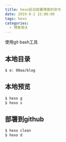 ```yaml
---
title: hexo启动部署博客的命令
date: 2019-8-2 15:00:00
tags: hexo
categories:
  - 博客相关
---
```


使用git bash工具

## 本地目录

``` bash
$ e: 00aa/blog
```

## 本地预览
``` bash
$ hexo g 
$ hexo s
```

## 部署到github
``` bash
$ hexo clean
$ hexo d
```
<!-- more -->

